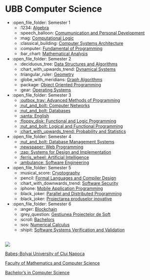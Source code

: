 # UBB Computer Science
<ul>
  <li>:open_file_folder: Semester 1
    <ul>
      <li> :1234:
        <a href="https://github.com/dragoscrisan7/Univeristy/tree/main/UBB-CS/Year1/Sem1/Algebra"> 
          Algebra 
        </a>
      </li>
      <li> :speech_balloon:
        <a href="https://github.com/dragoscrisan7/Univeristy/tree/main/UBB-CS/Year1/Sem1/Communication%20and%20Personal%20Development"> 
          Comumunication and Personal Development
        </a>
      </li>
      <li> :mag:
        <a href="https://github.com/dragoscrisan7/Univeristy/tree/main/UBB-CS/Year1/Sem1/Computation%20Logic"> 
          Computational Logic 
        </a>
      </li>
      <li> :classical_building:
        <a href="https://github.com/dragoscrisan7/Univeristy/tree/main/UBB-CS/Year1/Sem1/Computer%20Systems%20Architecture"> 
          Computer Systems Architecture 
        </a>
      </li>
      <li> :computer:
        <a href="https://github.com/dragoscrisan7/Univeristy/tree/main/UBB-CS/Year1/Sem1/Fundamentals%20of%20Programming"> 
          Fundamental of Programming 
        </a>
      </li>
      <li> :bar_chart:
        <a href="https://github.com/dragoscrisan7/Univeristy/tree/main/UBB-CS/Year1/Sem1/Mathematical%20Analysis"> 
          Mathematical Analysis
        </a>
      </li>
    </ul>
  </li>
  <li>:open_file_folder: Semester 2
    <ul>
      <li> :deciduous_tree:
        <a href="https://github.com/dragoscrisan7/Univeristy/tree/main/UBB-CS/Year1/Sem2/Data%20Structures%20and%20Algorithms"> 
          Data Structures and Algorithms 
        </a>
      </li>
      <li> :chart_with_upwards_trend:
        <a href="https://github.com/dragoscrisan7/Univeristy/tree/main/UBB-CS/Year1/Sem2/Dynamical%20Systems"> 
          Dynamical Systems 
        </a>
      </li>
      <li> :triangular_ruler:
        <a href="https://github.com/dragoscrisan7/Univeristy/tree/main/UBB-CS/Year1/Sem2/Geometry"> 
          Geometry
        </a>
      </li>
      <li> :globe_with_meridians:
        <a href="https://github.com/dragoscrisan7/Univeristy/tree/main/UBB-CS/Year1/Sem2/Graph%20Algorithms"> 
          Graph Algorithms 
        </a>
      </li>
      <li> :package:
         <a href="https://github.com/dragoscrisan7/Univeristy/tree/main/UBB-CS/Year1/Sem2/Object%20Oriented%20Programming"> 
           Object Oriented Programming
        </a>
      </li>
      <li> :gear:
         <a href="https://github.com/dragoscrisan7/Univeristy/tree/main/UBB-CS/Year1/Sem2/Operating%20Systems"> 
           Operating Systems
        </a>
      </li>
    </ul>
  </li>
  <li>:open_file_folder: Semester 3
    <ul>
      <li>
        <a href="https://github.com/dragoscrisan7/Univeristy/tree/main/UBB-CS/Year2/Sem1/Metode%20avansate%20de%20programare"> 
          :outbox_tray:  Advanced Methods of Programming
        </a>
      </li>
      <li>
        <a href="https://github.com/dragoscrisan7/Univeristy/tree/main/UBB-CS/Year2/Sem1/Re%C8%9Bele%20de%20calculatoare"> 
          :nut_and_bolt:  Computer Networks 
        </a>
      </li>
      <li>
        <a href="https://github.com/dragoscrisan7/Univeristy/tree/main/UBB-CS/Year2/Sem1/Baze%20de%20date"> 
          :nut_and_bolt:  Databases 
        </a>
      </li>
      <li>
        <a href="https://github.com/dragoscrisan7/Univeristy/tree/main/UBB-CS/Year2/Sem1/Limba%20englez%C4%83/Lectures"> 
          :santa:  English
        </a>
      </li>
      <li>
        <a href="https://github.com/dragoscrisan7/Univeristy/tree/main/UBB-CS/Year2/Sem1/Programare%20logic%C4%83%20%C5%9Fi%20func%C5%A3ional%C4%83"> 
          :floppy_disk:  Functional and Logic Programming 
        </a>
      </li>
      <li>
        <a href="https://github.com/dragoscrisan7/Univeristy/tree/main/UBB-CS/Year2/Sem1/Programare%20logic%C4%83%20%C5%9Fi%20func%C5%A3ional%C4%83"> 
          :nut_and_bolt:  Logical and Functional Programming
        </a>
      </li>
      <li>
        <a href="https://github.com/dragoscrisan7/Univeristy/tree/main/UBB-CS/Year2/Sem1/Probabilit%C4%83%C8%9Bi%20%C8%99i%20statistic%C4%83"> 
          :chart_with_upwards_trend:  Probability and Statistics
        </a>
      </li>
    </ul>
  </li>
  <li>:open_file_folder: Semester 4
    <ul>
      <li>
        <a href="https://github.com/dragoscrisan7/Univeristy/tree/main/UBB-CS/Year2/Sem2/Sisteme%20de%20gestiune%20a%20bazelor%20de%20date">
          :nut_and_bolt:  Database Management Systems
      </li>
      <li>
        <a href="https://github.com/dragoscrisan7/Univeristy/tree/main/UBB-CS/Year2/Sem2/Programare%20Web">
          :newspaper:  Web Programming
      </li>
      <li>
        <a href="https://github.com/dragoscrisan7/Univeristy/tree/main/UBB-CS/Year2/Sem2/Medii%20de%20proiectare%20%C8%99i%20programare">
          :zap:  Systems for Design and Implementation
      </li>
      <li>
        <a href="https://github.com/dragoscrisan7/Univeristy/tree/main/UBB-CS/Year2/Sem2/Inteligen%C8%9B%C4%83%20artificial%C4%83">
          :ferris_wheel:  Artificial Intelligence
      </li>
      <li>
        <a href="https://github.com/dragoscrisan7/Univeristy/tree/main/UBB-CS/Year2/Sem2/Ingineria%20sistemelor%20de%20soft">
          :ambulance:  Software Engineering
        </a>
      </li>
    </ul>
  </li>
  <li>:open_file_folder: Semester 5
    <ul>
      <li> :musical_score:
        <a href="https://github.com/dragoscrisan7/Univeristy/tree/main/UBB-CS/Year3/Sem1/Cryptografie%20cu%20cheie%20publica">
          Cryptography
        </a>
      </li>
      <li> :pencil:
        <a href="https://github.com/dragoscrisan7/Univeristy/tree/main/UBB-CS/Year3/Sem1/LFTC">
          Formal Languages and Compiler Design
        </a>
      </li>
      <li> :chart_with_downwards_trend:
        <a href="https://github.com/dragoscrisan7/Univeristy/tree/main/UBB-CS/Year3/Sem1/Securitate%20Software">
          Software Security
        </a>
      </li>
      <li> :iphone:
        <a href="https://github.com/dragoscrisan7/Univeristy/tree/main/UBB-CS/Year3/Sem1/Mobile">
          Mobile Application Programming
        </a>
      </li>
      <li> :black_joker:
        <a href="https://github.com/dragoscrisan7/Univeristy/tree/main/UBB-CS/Year3/Sem1/Paralel%20and%20Distributed">
          Parallel and Distributed Programming
        </a>
      </li>
      <li> :black_joker:
        <a href="https://github.com/dragoscrisan7/Univeristy/tree/main/UBB-CS/Year3/Sem1/DPI">
          Proiectarea produselor inovative
        </a>
      </li>
    </ul>
  </li>
  <li>:open_file_folder: Semester 6
    <ul>
      <li> :anger:
        <a href="https://github.com/dragoscrisan7/Univeristy/tree/main/UBB-CS/Year3/Sem2/Blockchain%20Smart%20Contracts">
          Blockchain
        </a>
      </li>
      <li> :grey_question:
        <a href="https://github.com/dragoscrisan7/Univeristy/tree/main/UBB-CS/Year3/Sem2/Gestiunea%20proiectelor%20soft">
          Gestiunea Proiectelor de Soft
        </a>
      </li>
      <li> :scroll:
        <a href="https://github.com/dragoscrisan7/Univeristy/tree/main/UBB-CS/Year3/Sem2/Licenta">
          Bachelors
        </a>
      </li>
      <li> :sos:
        <a href="https://github.com/dragoscrisan7/Univeristy/tree/main/UBB-CS/Year3/Sem2/Calcul%20numeric">
          Numerical Calculus
        </a>
      </li>
      <li> :shipit:
        <a href="https://github.com/dragoscrisan7/Univeristy/tree/main/UBB-CS/Year3/Sem2/SSVV">
          Software Systems Verification and Validation
        </a>
      </li>
    </ul>
  </li>
</ul>

<br>
<img src="http://www.chem.ubbcluj.ro/romana/conferinte/MEEMB/archive/pictures/ubb.gif" />
<a href="http://www.cs.ubbcluj.ro">
<p> Babeş-Bolyai University of Cluj Napoca </p>
<p> Faculty of Mathematics and Computer Science </p>
<p> Bachelor’s in Computer Science </p>
</a>
<br>
